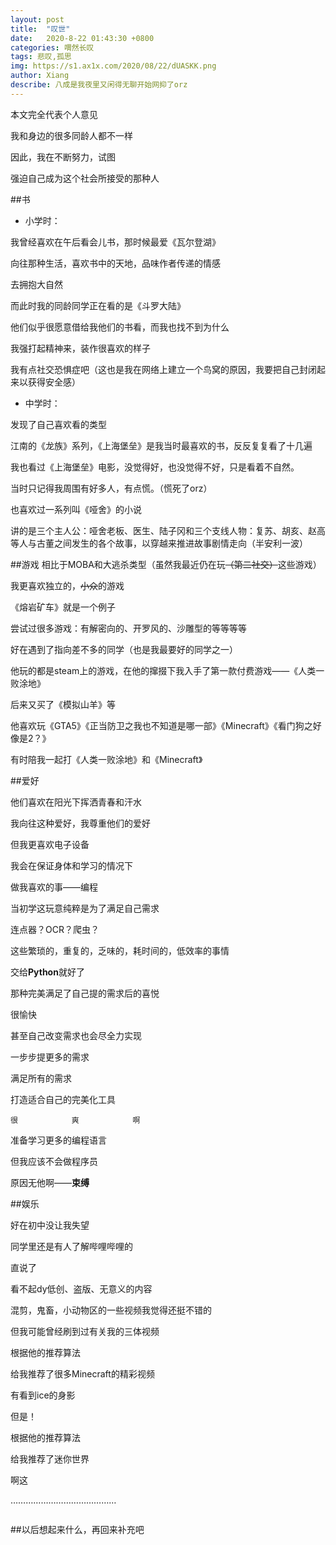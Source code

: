 ```yaml
---
layout: post
title:  "叹世"
date:   2020-8-22 01:43:30 +0800
categories: 喟然长叹
tags: 悲叹,孤思
img: https://s1.ax1x.com/2020/08/22/dUASKK.png
author: Xiang
describe: 八成是我夜里又闲得无聊开始网抑了orz
---
```


本文完全代表个人意见

我和身边的很多同龄人都不一样

因此，我在不断努力，试图

强迫自己成为这个社会所接受的那种人

##书

- 小学时：

我曾经喜欢在午后看会儿书，那时候最爱《瓦尔登湖》

向往那种生活，喜欢书中的天地，品味作者传递的情感

去拥抱大自然

而此时我的同龄同学正在看的是《斗罗大陆》

他们似乎很愿意借给我他们的书看，而我也找不到为什么

我强打起精神来，装作很喜欢的样子

我有点社交恐惧症吧（这也是我在网络上建立一个鸟窝的原因，我要把自己封闭起来以获得安全感）


- 中学时：

发现了自己喜欢看的类型

江南的《龙族》系列，《上海堡垒》是我当时最喜欢的书，反反复复看了十几遍

我也看过《上海堡垒》电影，没觉得好，也没觉得不好，只是看着不自然。

当时只记得我周围有好多人，有点慌。（慌死了orz）

也喜欢过一系列叫《哑舍》的小说

讲的是三个主人公：哑舍老板、医生、陆子冈和三个支线人物：复苏、胡亥、赵高等人与古董之间发生的各个故事，以穿越来推进故事剧情走向（半安利一波）


##游戏
相比于MOBA和大逃杀类型（虽然我最近仍在玩~~（第二社交）~~这些游戏）

我更喜欢独立的，~~小众~~的游戏

《熔岩矿车》就是一个例子

尝试过很多游戏：有解密向的、开罗风的、沙雕型的等等等等

好在遇到了指向差不多的同学（也是我最要好的同学之一）

他玩的都是steam上的游戏，在他的撺掇下我入手了第一款付费游戏——《人类一败涂地》

后来又买了《模拟山羊》等

他喜欢玩《GTA5》《正当防卫之我也不知道是哪一部》《Minecraft》《看门狗之好像是2？》

有时陪我一起打《人类一败涂地》和《Minecraft》


##爱好

他们喜欢在阳光下挥洒青春和汗水

我向往这种爱好，我尊重他们的爱好

但我更喜欢电子设备

我会在保证身体和学习的情况下

做我喜欢的事——编程

当初学这玩意纯粹是为了满足自己需求

连点器？OCR？爬虫？

这些繁琐的，重复的，乏味的，耗时间的，低效率的事情

交给**Python**就好了

那种完美满足了自己提的需求后的喜悦

很愉快

甚至自己改变需求也会尽全力实现

一步步提更多的需求

满足所有的需求

打造适合自己的完美化工具

`很            爽            啊`

准备学习更多的编程语言

但我应该不会做程序员

原因无他啊——**束缚**

##娱乐

好在初中没让我失望

同学里还是有人了解哔哩哔哩的

直说了

看不起dy低创、盗版、无意义的内容

混剪，鬼畜，小动物区的一些视频我觉得还挺不错的

但我可能曾经刷到过有关我的三体视频

根据他的推荐算法

给我推荐了很多Minecraft的精彩视频

有看到ice的身影

但是！

根据他的推荐算法

给我推荐了迷你世界

啊这

……………………………………

```这种事情见得多了，我只想说懂得都懂，不懂的我也不多解释，毕竟自己知道就好，细细品吧。你们也别来问我怎么了，利益牵扯太大，说了对你我都没好处，当不知道就行了，其余的我只能说这里面水很深，牵扯到很多东西。详细情况你们自己是很难找的，网上大部分已经删除干净了，所以我只能说懂得都懂。懂的人已经基本都获利上岸什么的了，不懂的人永远不懂，关键懂的人都是自己悟的，你也不知道谁是懂的人也没法请教，大家都藏着掖着生怕别人知道自己懂事，懂了就能收割不懂的，你甚至都不知道自己不懂。只是在有些时候，某些人对某些事情不懂装懂，还以为别人不懂。其实自己才是不懂的，别人懂的够多了，不仅懂，还懂的超越了这个范围，但是某些不懂的人让这个懂的人完全教不懂，所以不懂的人永远不懂，只能不懂装懂，别人说懂的都懂，只要点点头就行了，懂了吗？
```

##以后想起来什么，再回来补充吧
